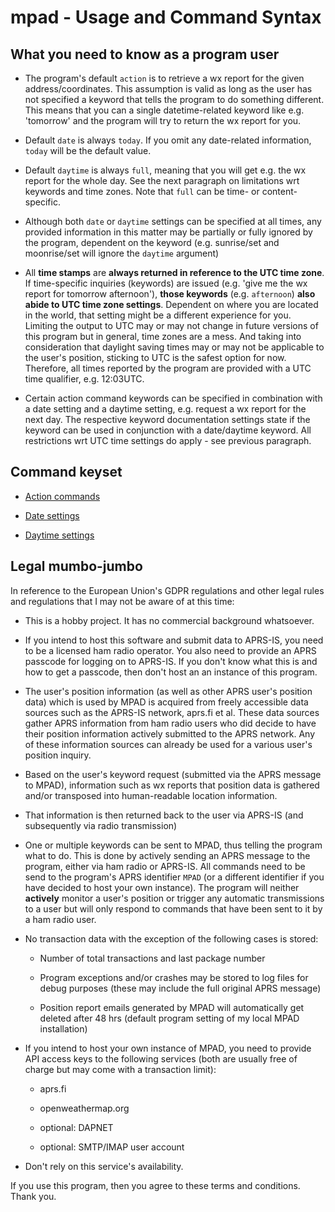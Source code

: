 # mpad - Usage and Command Syntax

## What you need to know as a program user

- The program's default ```action``` is to retrieve a wx report for the given address/coordinates. This assumption is valid as long as the user has not specified a keyword that tells the program to do something different. This means that you can a single datetime-related keyword like e.g. 'tomorrow' and the program will try to return the wx report for you.

- Default ```date``` is always ```today```. If you omit any date-related information, ```today``` will be the default value.

- Default ```daytime``` is always ```full```, meaning that you will get e.g. the wx report for the whole day. See the next paragraph on limitations wrt keywords and time zones. Note that ```full``` can be time- or content-specific.

- Although both ```date``` or ```daytime``` settings can be specified at all times, any provided information in this matter may be partially or fully ignored by the program, dependent on the keyword (e.g. sunrise/set and moonrise/set will ignore the ```daytime``` argument)

- All __time stamps__ are __always returned in reference to the UTC time zone__. If time-specific inquiries (keywords) are issued (e.g. 'give me the wx report for tomorrow afternoon'), __those keywords__ (e.g. ```afternoon```) __also abide to UTC time zone settings__. Dependent on where you are located in the world, that setting might be a different experience for you. Limiting the output to UTC may or may not change in future versions of this program but in general, time zones are a mess. And taking into consideration that daylight saving times may or may not be applicable to the user's position, sticking to UTC is the safest option for now. Therefore, all times reported by the program are provided with a UTC time qualifier, e.g. 12:03UTC.

- Certain action command keywords can be specified in combination with a date setting and a daytime setting, e.g. request a wx report for the next day. The respective keyword documentation settings state if the keyword can be used in conjunction with a date/daytime keyword. All restrictions wrt UTC time settings do apply - see previous paragraph.

## Command keyset

- [Action commands](COMMANDS/ACTION_KEYWORDS.md)

- [Date settings](COMMANDS/DATE_KEYWORDS.md)

- [Daytime settings](COMMANDS/DAYTIME_KEYWORDS.md)

## Legal mumbo-jumbo

In reference to the European Union's GDPR regulations and other legal rules and regulations that I may not be aware of at this time:

- This is a hobby project. It has no commercial background whatsoever.

- If you intend to host this software and submit data to APRS-IS, you need to be a licensed ham radio operator. You also need to provide an APRS passcode for logging on to APRS-IS. If you don't know what this is and how to get a passcode, then don't host an an instance of this program.

- The user's position information (as well as other APRS user's position data) which is used by MPAD is acquired from freely accessible data sources such as the APRS-IS network, aprs.fi et al. These data sources gather APRS information from ham radio users who did decide to have their position information actively submitted to the APRS network. Any of these information sources can already be used for a various user's position inquiry.

- Based on the user's keyword request (submitted via the APRS message to MPAD), information such as wx reports that position data is gathered and/or transposed into human-readable location information.

- That information is then returned back to the user via APRS-IS (and subsequently via radio transmission)

- One or multiple keywords can be sent to MPAD, thus telling the program what to do. This is done by actively sending an APRS message to the program, either via ham radio or APRS-IS. All commands need to be send to the program's APRS identifier ```MPAD``` (or a different identifier if you have decided to host your own instance). The program will neither __actively__ monitor a user's position or trigger any automatic transmissions to a user but will only respond to commands that have been sent to it by a ham radio user.

- No transaction data with the exception of the following cases is stored:

  - Number of total transactions and last package number

  - Program exceptions and/or crashes may be stored to log files for debug purposes (these may include the full original APRS message)

  - Position report emails generated by MPAD will automatically get deleted after 48 hrs (default program setting of my local MPAD installation)

- If you intend to host your own instance of MPAD, you need to provide API access keys to the following services (both are usually free of charge but may come with a transaction limit):

  - aprs.fi

  - openweathermap.org

  - optional: DAPNET
  
  - optional: SMTP/IMAP user account

- Don't rely on this service's availability.

If you use this program, then you agree to these terms and conditions. Thank you.
